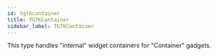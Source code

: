 ```yaml
---
id: tgtkcontainer
title: TGTKContainer
sidebar_label: TGTKContainer
---
```


This type handles "internal" widget containers for "Container" gadgets.



